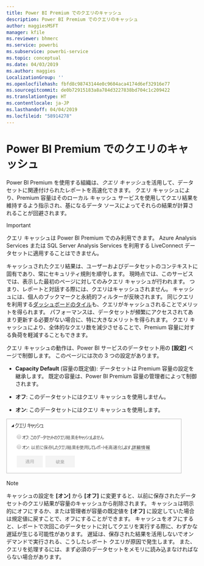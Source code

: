 ```yaml
---
title: Power BI Premium でのクエリのキャッシュ
description: Power BI Premium でのクエリのキャッシュ
author: maggiesMSFT
manager: kfile
ms.reviewer: bhmerc
ms.service: powerbi
ms.subservice: powerbi-service
ms.topic: conceptual
ms.date: 04/03/2019
ms.author: maggies
LocalizationGroup: ''
ms.openlocfilehash: fbfd8c98743144e0c9604aca4174d6ef32916e77
ms.sourcegitcommit: de0b72915183a8a784d3227838bd704c1c209422
ms.translationtype: HT
ms.contentlocale: ja-JP
ms.lasthandoff: 04/04/2019
ms.locfileid: "58914278"
---
```

# <a name="query-caching-in-power-bi-premium"></a>Power BI Premium でのクエリのキャッシュ

Power BI Premium を使用する組織は、*クエリ キャッシュ*を活用して、データセットに関連付けられたレポートを高速化できます。 クエリ キャッシュにより、Premium 容量はそのローカル キャッシュ サービスを使用してクエリ結果を維持するよう指示され、基になるデータ ソースによってそれらの結果が計算されることが回避されます。

> [!IMPORTANT]
> クエリ キャッシュは Power BI Premium でのみ利用できます。 Azure Analysis Services または SQL Server Analysis Services を利用する LiveConnect データセットに適用することはできません。

キャッシュされたクエリ結果は、ユーザーおよびデータセットのコンテキストに固有であり、常にセキュリティ規則を順守します。 現時点では、このサービスでは、表示した最初のページに対してのみクエリ キャッシュが行われます。 つまり、レポートと対話する際には、クエリはキャッシュされません。 キャッシュには、個人のブックマークと永続的フィルターが反映されます。 同じクエリを利用する[ダッシュボードのタイル](service-dashboard-tiles.md)も、クエリがキャッシュされることでメリットを得られます。 パフォーマンスは、データセットが頻繁にアクセスされてあまり更新する必要がない場合に、特に大きなメリットを得られます。 クエリ キャッシュにより、全体的なクエリ数を減少させることで、Premium 容量に対する負荷を軽減することもできます。

クエリ キャッシュの動作は、Power BI サービスのデータセット用の **[設定]** ページで制御します。 このページには次の 3 つの設定があります。

- **Capacity Default** \(容量の既定値\): データセットは Premium 容量の設定を継承します。 既定の容量は、Power BI Premium 容量の管理者によって制御されます。

- **オフ**: このデータセットにはクエリ キャッシュを使用しません。

- **オン**: このデータセットにはクエリ キャッシュを使用します。

![[クエリ キャッシュ] ダイアログ ボックス](media/power-bi-query-caching/power-bi-query-caching.png)

> [!NOTE]
> キャッシュの設定を **[オン]** から **[オフ]** に変更すると、以前に保存されたデータセットのクエリ結果が容量のキャッシュから削除されます。 キャッシュは明示的にオフにするか、または管理者が容量の既定値を **[オフ]** に設定していた場合は規定値に戻すことで、オフにすることができます。 キャッシュをオフにすると、レポートで次回このデータセットに対してクエリを実行する際に、わずかな遅延が生じる可能性があります。 遅延は、保存された結果を活用しないでオンデマンドで実行される、こうしたレポート クエリが原因で発生します。 また、クエリを処理するには、まず必須のデータセットをメモリに読み込まなければならない場合があります。


